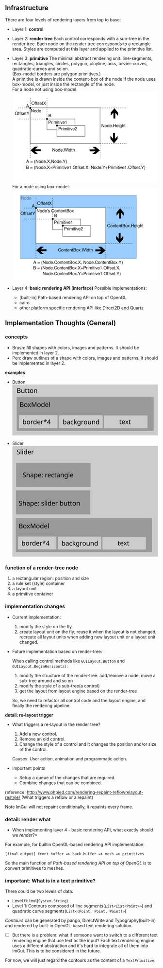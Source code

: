 ## Infrastructure

There are four levels of rendering layers from top to base:

* Layer 1: __control__
* Layer 2: __render tree__
    Each control corresponds with a sub-tree in the render tree. Each node on the render tree corresponds to a rectangle area. Styles are computed at this layer and applied to the primitive list.
* Layer 3: __primitive__
    The minimal abstract rendering unit: line-segments, rectangles, triangles, circles, polygon, ployline, arcs, bezier-curves, quadratic-curves and so on.  
	(Box-model borders are polygon primitives.)  
	A primitive is drawn inside the content-box of the node if the node uses box-model, or just inside the rectangle of the node.  
	For a node not using box-model:  
	![a node not using box-model](img/node-and-primitive-1.svg)  
	For a node using box-model:  
	![a node using box-model](img/node-and-primitive-2.svg)
* Layer 4: __basic rendering API (interface)__
    Possible implementations:

    * [built-in] Path-based rendering API on top of OpenGL
    * cairo
    * other platform specific rendering API like Direct2D and Quartz

## Implementation Thoughts (General)

### concepts

* Brush: fill shapes with colors, images and patterns. It should be implemented in layer 2.
* Pen: draw outlines of a shape with colors, images and patterns. It should be implemented in layer 2.

__examples__

* Button  
  ![button](img/button.svg)

* Slider  
  ![slider](img/slider.svg)

### function of a render-tree node

1. a rectangular region: position and size
2. a rule set (style) container
3. a layout unit
4. a primitive container

### implementation changes

* Current implementation:

	1. modify the style on the fly
	2. create layout unit on the fly; reuse it when the layout is not changed; recreate all layout units when adding new layout unit or a layout unit changed.

* Future implementation based on render-tree:

	When calling control methods like `GUILayout.Button` and `GUILayout.BeginHorizontal`:

	1. modify the structure of the render-tree: add/remove a node, move a sub-tree around and so on
	2. modify the style of a sub-tree(a control)
	3. get the layout from layout engine based on the render-tree

	So, we need to refactor all control code and the layout engine, and finally the rendering pipeline.

__detail: re-layout trigger__

* What triggers a re-layout in the render tree?

	1. Add a new control.
	2. Remove an old control.
	3. Change the style of a control and it changes the position and/or size of the control.
    
	Causes: User action, animation and programmatic action.

* Important points

    - Setup a queue of the changes that are required.
	- Combine changes that can be combined.

reference: http://www.phpied.com/rendering-repaint-reflowrelayout-restyle/ (What triggers a reflow or a repaint)

Note ImGui will not repaint conditionally, it repaints every frame.

### detail: render what

* When implementing layer 4 - basic rendering API, what exactly should we *render*?*

For example, for builtin OpenGL-based rendering API implementation:

	[final output] front buffer => back buffer => mesh => primitives

So the main function of *Path-based rendering API on top of OpenGL* is to convert primitives to meshes.
 
### important: What is in a text primitive?

There could be two levels of data:

* Level 0: text(`System.String`)
* Level 1: Contours composed of line segments(`List<List<Point>>`) and quadratic curve segments(`List<(Point, Point, Point)>`)

_Contours_ can be generated by pango, DirectWrite and Typography(built-in) and rendered by built-in OpenGL-based text rendering solution.

- [ ] But there is a problem: what if someone want to switch to a different text rendering engine that use text as the input? Each text rendering engine uses a different abstraction and it's hard to integrate all of them into ImGui. This is to be considered in the future.

For now, we will just regard the contours as the content of a `TextPrimitive`.
